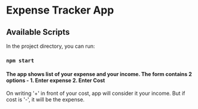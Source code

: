 # Expense Tracker App



## Available Scripts

In the project directory, you can run:

### `npm start`






<h4>The app shows list of your expense and your income. The form contains 2 options - 
1. Enter expense
2. Enter Cost</h4>

On writing '+' in front of your cost, app will consider it your income. But if cost is '-', it will be the expense.

